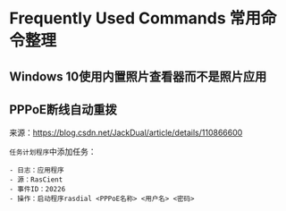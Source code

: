 # Frequently Used Commands 常用命令整理

## Windows 10使用内置照片查看器而不是照片应用

## PPPoE断线自动重拨
来源：https://blog.csdn.net/JackDual/article/details/110866600

```任务计划程序```中添加任务：
```- 触发器：当特定事件被记录时
- 日志：应用程序
- 源：RasCient
- 事件ID：20226
- 操作：启动程序rasdial <PPPoE名称> <用户名> <密码>
```
